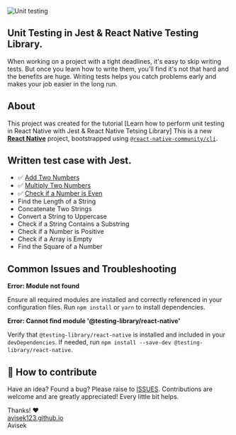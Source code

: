 ![Unit testing](https://github.com/user-attachments/assets/7286dbbc-27f6-4c6e-bdd4-78be24ce693f)

## Unit Testing in Jest & React Native Testing Library.

When working on a project with a tight deadlines, it's easy to skip writing tests. But once you learn how to write them, you'll find it's not that hard and the benefits are huge. Writing tests helps you catch problems early and makes your job easier in the long run.

## About

This project was created for the tutorial [Learn how to perform unit testing in React Native with Jest & React Native Tetsing Library]
This is a new [**React Native**](https://reactnative.dev) project, bootstrapped using [`@react-native-community/cli`](https://github.com/react-native-community/cli).

## Written test case with Jest.

- ✅ [Add Two Numbers](https://github.com/avisek123/RNUnitTesting/blob/main/__tests__/Add-test.tsx)
- ✅ [Multiply Two Numbers](https://github.com/avisek123/RNUnitTesting/blob/main/__tests__/Mul.test.tsx)
- ✅ [Check if a Number is Even](https://github.com/avisek123/RNUnitTesting/blob/main/__tests__/Even.test.tsx)
- Find the Length of a String
- Concatenate Two Strings
- Convert a String to Uppercase
- Check if a String Contains a Substring
- Check if a Number is Positive
- Check if a Array is Empty
- Find the Square of a Number

## Common Issues and Troubleshooting

**Error: Module not found**

Ensure all required modules are installed and correctly referenced in your configuration files. Run `npm install` or `yarn` to install dependencies.

**Error: Cannot find module '@testing-library/react-native'**

Verify that `@testing-library/react-native` is installed and included in your `devDependencies`. If needed, run `npm install --save-dev @testing-library/react-native`.

## 🤔 How to contribute

Have an idea? Found a bug? Please raise to [ISSUES](https://github.com/avisek123/RNUnitTesting/issues).
Contributions are welcome and are greatly appreciated! Every little bit helps.

 Thanks! ❤️
  <br/>
  [avisek123.github.io](https://github.com/avisek123)
  <br/>
  Avisek
